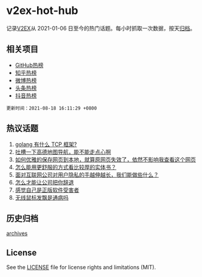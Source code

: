 # v2ex-hot-hub

 记录[V2EX](https://www.v2ex.com/)从 2021-01-06 日至今的热门话题。每小时抓取一次数据，按天[归档](archives)。
 
 ## 相关项目

- [GitHub热榜](https://github.com/lonnyzhang423/github-hot-hub)
- [知乎热榜](https://github.com/lonnyzhang423/zhihu-hot-hub)
- [微博热榜](https://github.com/lonnyzhang423/weibo-hot-hub)
- [头条热榜](https://github.com/lonnyzhang423/toutiao-hot-hub)
- [抖音热榜](https://github.com/lonnyzhang423/douyin-hot-hub)


 `更新时间：2021-08-18 16:11:29 +0800`

## 热议话题

1. [golang 有什么 TCP 框架?](https://www.v2ex.com/t/796420)
1. [吐槽一下高德地图导航，能不能走点心啊](https://www.v2ex.com/t/796476)
1. [如何优雅的保存网页到本地，就算原网页失效了，依然不影响我查看这个网页](https://www.v2ex.com/t/796366)
1. [怎么能用更舒服的方式看比较厚的实体书？](https://www.v2ex.com/t/796457)
1. [面对互联网公司对用户隐私的手越伸越长，我们能做些什么？](https://www.v2ex.com/t/796421)
1. [怎么才能让公司把你辞退](https://www.v2ex.com/t/796439)
1. [感觉自己是正版软件受害者](https://www.v2ex.com/t/796466)
1. [无线鼠标发飘是通病吗](https://www.v2ex.com/t/796529)

## 历史归档

[archives](archives)

## License

See the [LICENSE](LICENSE) file for license rights and limitations (MIT).
